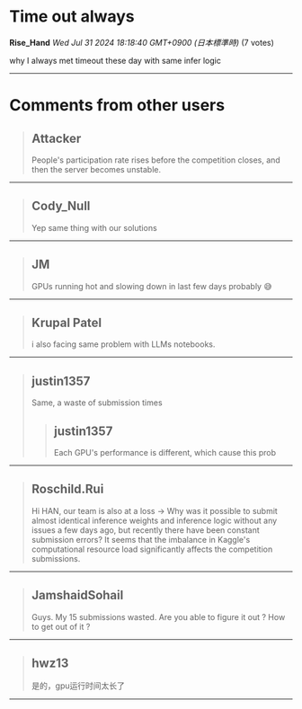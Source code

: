 # Time out always

**Rise_Hand** *Wed Jul 31 2024 18:18:40 GMT+0900 (日本標準時)* (7 votes)

why I always met timeout these day with same infer logic



---

 # Comments from other users

> ## Attacker
> 
> People's participation rate rises before the competition closes, and then the server becomes unstable.
> 
> 
> 


---

> ## Cody_Null
> 
> Yep same thing with our solutions
> 
> 
> 


---

> ## JM
> 
> GPUs running hot and slowing down in last few days probably 😅
> 
> 
> 


---

> ## Krupal Patel
> 
> i also facing same problem with LLMs notebooks.
> 
> 
> 


---

> ## justin1357
> 
> Same, a waste of submission times
> 
> 
> 
> > ## justin1357
> > 
> > Each GPU's performance is different, which cause this prob
> > 
> > 
> > 


---

> ## Roschild.Rui
> 
> Hi HAN, our team is also at a loss -> Why was it possible to submit almost identical inference weights and inference logic without any issues a few days ago, but recently there have been constant submission errors? It seems that the imbalance in Kaggle's computational resource load significantly affects the competition submissions.
> 
> 
> 


---

> ## JamshaidSohail
> 
> Guys. My 15 submissions wasted. Are you able to figure it out ? How to get out of it ?
> 
> 
> 


---

> ## hwz13
> 
> 是的，gpu运行时间太长了
> 
> 
> 


---

